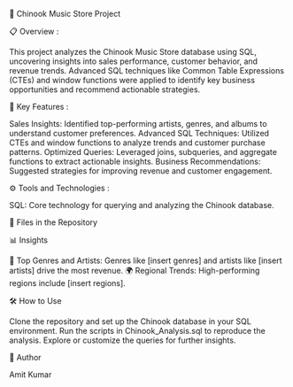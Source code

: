 🎵 Chinook Music Store Project

📋 Overview :

This project analyzes the Chinook Music Store database using SQL, uncovering insights into sales performance, customer behavior, and revenue trends. Advanced SQL techniques like Common Table Expressions (CTEs) and window functions were applied to identify key business opportunities and recommend actionable strategies.

🚀 Key Features :

Sales Insights: Identified top-performing artists, genres, and albums to understand customer preferences.
Advanced SQL Techniques: Utilized CTEs and window functions to analyze trends and customer purchase patterns.
Optimized Queries: Leveraged joins, subqueries, and aggregate functions to extract actionable insights.
Business Recommendations: Suggested strategies for improving revenue and customer engagement.

⚙️ Tools and Technologies :

SQL: Core technology for querying and analyzing the Chinook database.

📁 Files in the Repository



📊 Insights

🎸 Top Genres and Artists: Genres like [insert genres] and artists like [insert artists] drive the most revenue.
🌍 Regional Trends: High-performing regions include [insert regions].

🛠 How to Use

Clone the repository and set up the Chinook database in your SQL environment.
Run the scripts in Chinook_Analysis.sql to reproduce the analysis.
Explore or customize the queries for further insights.

👤 Author

Amit Kumar


